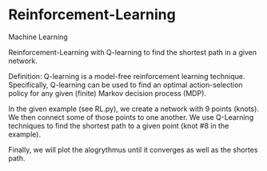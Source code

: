 # Reinforcement-Learning
Machine Learning

Reinforcement-Learning with Q-learning to find the shortest path in a given network.

Definition: Q-learning is a model-free reinforcement learning technique. Specifically, Q-learning can be used to find an optimal action-selection policy for any given (finite) Markov decision process (MDP).

In the given example (see RL.py), we create a network with 9 points (knots). We then connect some of those points to one another.
We use Q-Learning techniques to find the shortest path to a given point (knot #8 in the example).

Finally, we will plot the alogrythmus until it converges as well as the shortes path.
